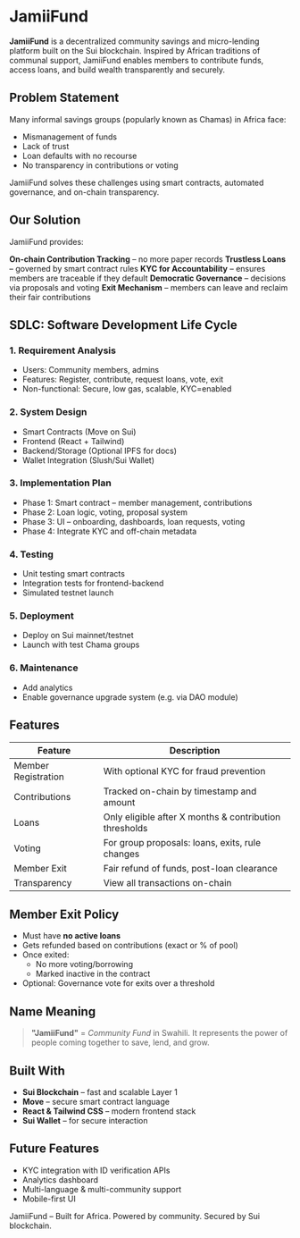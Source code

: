 # JamiiFund

**JamiiFund** is a decentralized community savings and micro-lending platform built on the Sui blockchain. Inspired by African traditions of communal support, JamiiFund enables members to contribute funds, access loans, and build wealth transparently and securely.

## Problem Statement
Many informal savings groups (popularly known as Chamas) in Africa face:

* Mismanagement of funds
* Lack of trust
* Loan defaults with no recourse
* No transparency in contributions or voting

JamiiFund solves these challenges using smart contracts, automated governance, and on-chain transparency.

## Our Solution
JamiiFund provides:

**On-chain Contribution Tracking** – no more paper records
**Trustless Loans** – governed by smart contract rules
**KYC for Accountability** – ensures members are traceable if they default
**Democratic Governance** – decisions via proposals and voting
**Exit Mechanism** – members can leave and reclaim their fair contributions


## SDLC: Software Development Life Cycle

### 1. **Requirement Analysis**

* Users: Community members, admins
* Features: Register, contribute, request loans, vote, exit
* Non-functional: Secure, low gas, scalable, KYC=enabled

### 2. **System Design**

* Smart Contracts (Move on Sui)
* Frontend (React + Tailwind)
* Backend/Storage (Optional IPFS for docs)
* Wallet Integration (Slush/Sui Wallet)

### 3. **Implementation Plan**

* Phase 1: Smart contract – member management, contributions
* Phase 2: Loan logic, voting, proposal system
* Phase 3: UI – onboarding, dashboards, loan requests, voting
* Phase 4: Integrate KYC and off-chain metadata

### 4. **Testing**

* Unit testing smart contracts
* Integration tests for frontend-backend
* Simulated testnet launch

### 5. **Deployment**

* Deploy on Sui mainnet/testnet
* Launch with test Chama groups

### 6. **Maintenance**

* Add analytics
* Enable governance upgrade system (e.g. via DAO module)


## Features

| Feature             | Description                                            |
| ------------------- | ------------------------------------------------------ |
| Member Registration | With optional KYC for fraud prevention                 |
| Contributions       | Tracked on-chain by timestamp and amount               |
| Loans               | Only eligible after X months & contribution thresholds |
| Voting              | For group proposals: loans, exits, rule changes        |
| Member Exit         | Fair refund of funds, post-loan clearance              |
| Transparency        | View all transactions on-chain                         |


## Member Exit Policy

* Must have **no active loans**
* Gets refunded based on contributions (exact or % of pool)
* Once exited:
  * No more voting/borrowing
  * Marked inactive in the contract
* Optional: Governance vote for exits over a threshold

## Name Meaning

> **"JamiiFund"** = *Community Fund* in Swahili. It represents the power of people coming together to save, lend, and grow.


## Built With

* **Sui Blockchain** – fast and scalable Layer 1
* **Move** – secure smart contract language
* **React & Tailwind CSS** – modern frontend stack
* **Sui Wallet** – for secure interaction

## Future Features

* KYC integration with ID verification APIs
* Analytics dashboard
* Multi-language & multi-community support
* Mobile-first UI


JamiiFund – Built for Africa. Powered by community. Secured by Sui blockchain.
